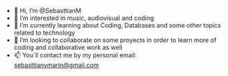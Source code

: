 - 👋 Hi, I’m @SebasttianM
- 👀 I’m interested in music, audiovisual and coding
- 🌱 I’m currently learning about Coding, Databases and some other topics related to technology 
- :metal: I’m looking to collaborate on some proyects in order to learn more of coding and collaborative work as well 
- 📫 You´ll contact me by my personal email: sebasttianvmarin@gmail.com 

<!---
SebasttianM/SebasttianM is a ✨ special ✨ repository because its `README.md` (this file) appears on your GitHub profile.
You can click the Preview link to take a look at your changes.
--->
